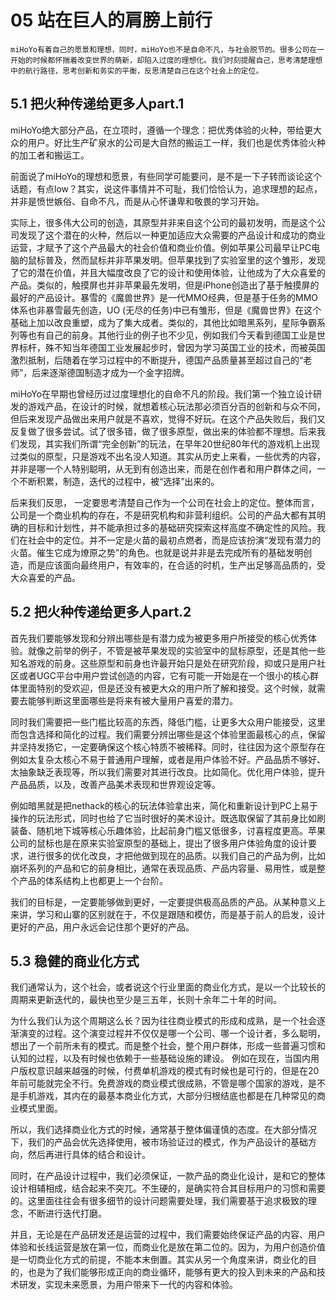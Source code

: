 # 05 站在巨人的肩膀上前行
    miHoYo有着自己的愿景和理想，同时，miHoYo也不是自命不凡，与社会脱节的。很多公司在一开始的时候都怀揣着改变世界的萌新，却陷入过度的理想化。我们时刻提醒自己，思考清楚理想中的航行路径，思考创新和务实的平衡，反思清楚自己在这个社会上的定位。

## 5.1 把火种传递给更多人part.1

miHoYo绝大部分产品，在立项时，遵循一个理念：把优秀体验的火种，带给更大众的用户。好比生产矿泉水的公司是大自然的搬运工一样，我们也是优秀体验火种的加工者和搬运工。

前面说了miHoYo的理想和愿景，有些同学可能要问，是不是一下子转而谈论这个话题，有点low？其实，说这件事情并不可耻，我们恰恰认为，追求理想的起点，并非是愤世嫉俗、自命不凡，而是从心怀谦卑和敬畏的学习开始。

实际上，很多伟大公司的创造，其原型并非来自这个公司的最初发明，而是这个公司发现了这个潜在的火种，然后以一种更加适应大众需要的产品设计和成功的商业运营，才赋予了这个产品最大的社会价值和商业价值。例如苹果公司最早让PC电脑的鼠标普及，然而鼠标并非苹果发明。但苹果找到了实验室里的这个雏形，发现了它的潜在价值，并且大幅度改良了它的设计和使用体验，让他成为了大众喜爱的产品。类似的，触摸屏也并非苹果最先发明，但是iPhone创造出了基于触摸屏的最好的产品设计。暴雪的《魔兽世界》是一代MMO经典，但是基于任务的MMO体系也非暴雪最先创造，UO (无尽的任务)中已有雏形，但是《魔兽世界》在这个基础上加以改良重塑，成为了集大成者。类似的，其他比如暗黑系列，星际争霸系列等也有自己的前身。其他行业的例子也不少见，例如我们今天看到德国工业是世界标杆，殊不知当年德国工业发展起步时，曾因为学习英国工业的技术，而被英国激烈抵制，后随着在学习过程中的不断提升，德国产品质量甚至超过自己的“老师”，后来逐渐德国制造才成为一个金字招牌。

miHoYo在早期也曾经历过过度理想化的自命不凡的阶段。我们第一个独立设计研发的游戏产品，在设计的时候，就想着核心玩法那必须百分百的创新和与众不同，但后来发现产品做出来用户就是不喜欢，觉得不好玩。在这个产品失败后，我们又反复做了很多尝试。试了很多错，做了很多原型，做出来的体验都不理想。后来我们发现，其实我们所谓“完全创新”的玩法，在早年20世纪80年代的游戏机上出现过类似的原型，只是游戏不出名没人知道。其实从历史上来看，一些优秀的内容，并非是哪一个人特别聪明，从无到有创造出来，而是在创作者和用户群体之间，一个不断积累，制造，迭代的过程中，被“选择”出来的。

后来我们反思， 一定要思考清楚自己作为一个公司在社会上的定位。整体而言，公司是一个商业机构的存在，不是研究机构和非营利组织。公司的产品大都有其明确的目标和计划性，并不能承担过多的基础研究探索这样高度不确定性的风险。我们在社会中的定位。并不一定是火苗的最初点燃者，而是应该扮演“发现有潜力的火苗。催生它成为燎原之势”的角色。也就是说并非是去完成所有的基础发明创造，而是应该面向最终用户，有效率的，在合适的时机，生产出足够高品质的，受大众喜爱的产品。

## 5.2 把火种传递给更多人part.2

首先我们要能够发现和分辨出哪些是有潜力成为被更多用户所接受的核心优秀体验。就像之前举的例子，不管是被苹果发现的实验室中的鼠标原型，还是其他一些知名游戏的前身。这些原型和前身也许最开始只是处在研究阶段，抑或只是用户社区或者UGC平台中用户尝试创造的内容，它有可能一开始是在一个很小的核心群体里面特别的受欢迎，但是还没有被更大众的用户所了解和接受。这个时候，就需要去能够判断这里面哪些是将来有被大量用户喜爱的潜力。

同时我们需要把一些门槛比较高的东西，降低门槛，让更多大众用户能接受，这里而包含选择和简化的过程。我们需要分辨出哪些是这个体验里面最核心的点，保留并坚持发扬它，一定要确保这个核心特质不被稀释。同时，往往因为这个原型存在例如太复杂太核心不易于普通用户理解，或者是用户体验不好。产品品质不够好、太抽象缺乏表现等，所以我们需要对其进行改良。比如简化。优化用户体验，提升产品品质，以及，改善产品美术表现和世界观设定等。

例如暗黑就是把nethack的核心的玩法体验拿出来，简化和重新设计到PC上易于操作的玩法形式，同时也给了它当时很好的美术设计。既选取保留了其前身比如刷装备、随机地下城等核心乐趣体验，比起前身门槛又低很多，讨喜程度更高。苹果公司的鼠标也是在原来实验室原型的基础上，提出了很多用户体验角度的设计要求，进行很多的优化改良，才把他做到现在的品质。以我们自己的产品为例，比如崩坏系列的产品和它的前身相比，通常在表现品质、产品内容量、易用性，或是整个产品的体系结构上也都更上一个台阶。

我们的目标是，一定要能够做到更好，一定要提供极高品质的产品。从某种意义上来讲，学习和山寨的区别就在于，不仅是跟随和模仿，而是基于前人的启发，设计更好的产品，用户永远会记住那个更好的产品。

## 5.3 稳健的商业化方式

我们通常认为，这个社会，或者说这个行业里面的商业化方式，是以一个比较长的周期来更新迭代的，最快也至少是三五年，长则十余年二十年的时间。

为什么我们认为这个周期这么长？因为往往商业模式的形成和成熟，是一个社会逐渐演变的过程。这个演变过程并不仅仅是哪一个公司、哪一个设计者，多么聪明，想出了一个前所未有的模式。而是整个社会，整个用户群体，形成一些普遍习惯和认知的过程，以及有时候也依赖于一些基础设施的建设。 例如在现在，当国内用户版权意识越来越强的时候，付费单机游戏的模式有时候也是可行的，但是在20年前可能就完全不行。免费游戏的商业模式很成熟，不管是哪个国家的游戏，是不是手机游戏，其内在的最基本商业化方式，大部分归根结底也都是在几种常见的商业模式里面。

所以，我们选择商业化方式的时候，通常基于整体偏谨慎的态度。在大部分情况下，我们的产品会优先选择使用，被市场验证过的模式，作为产品设计的基础方向，然后再进行具体的结合和设计。

同时，在产品设计过程中，我们必须保证，一款产品的商业化设计，是和它的整体设计相辅相成，结合起来不突兀。不生硬的，是确实符合其目标用户的习惯和需要的。这里面往往会有很多细节的设计问题需要处理，我们需要基于追求极致的理念，不断进行迭代打磨。

并且，无论是在产品研发还是运营的过程中，我们需要始终保证产品的内容、用户体验和长线运营是放在第一位，而商业化是放在第二位的。因为，为用户创造价值是一切商业化方式的前提，不能本末倒置。其实从另一个角度来讲，商业化的目的，也是为了我们能够形成正向的商业循环，能够有更大的投入到未来的产品和技术研发，实现未来愿景，为用户带来下一代的内容和体验。
